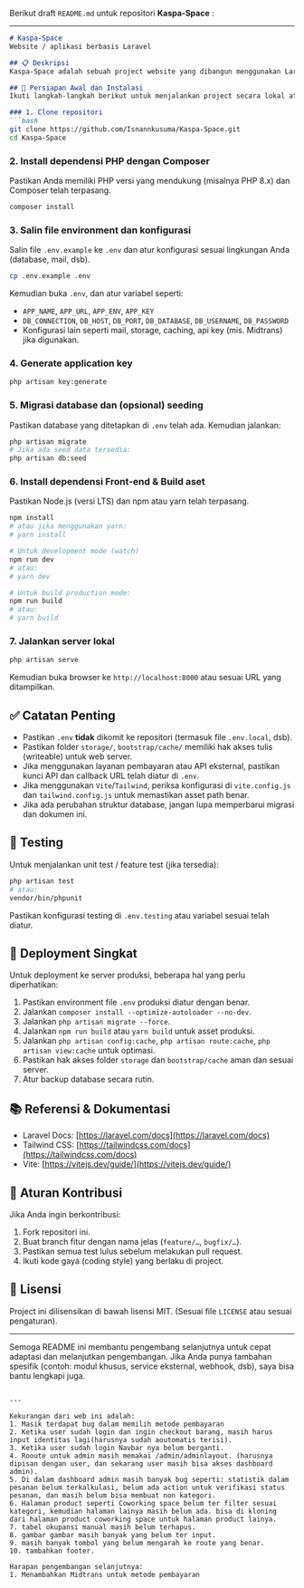Berikut draft `README.md` untuk repositori **Kaspa‑Space** :

---

````markdown
# Kaspa-Space  
Website / aplikasi berbasis Laravel

## 📋 Deskripsi  
Kaspa-Space adalah sebuah project website yang dibangun menggunakan Laravel (PHP) dengan dukungan front-end modern (Tailwind / Vite). Repositori ini berisi kode backend dan frontend, konfigurasi, modul database, serta skrip produksi. Tujuannya agar pengembang selanjutnya bisa cepat memahami dan melanjutkan pengembangan.

## 🚀 Persiapan Awal dan Instalasi  
Ikuti langkah-langkah berikut untuk menjalankan project secara lokal atau dalam lingkungan development.

### 1. Clone repositori  
```bash
git clone https://github.com/Isnannkusuma/Kaspa-Space.git
cd Kaspa-Space
````

### 2. Install dependensi PHP dengan Composer

Pastikan Anda memiliki PHP versi yang mendukung (misalnya PHP 8.x) dan Composer telah terpasang.

```bash
composer install
```

### 3. Salin file environment dan konfigurasi

Salin file `.env.example` ke `.env` dan atur konfigurasi sesuai lingkungan Anda (database, mail, dsb).

```bash
cp .env.example .env
```

Kemudian buka `.env`, dan atur variabel seperti:

* `APP_NAME`, `APP_URL`, `APP_ENV`, `APP_KEY`
* `DB_CONNECTION`, `DB_HOST`, `DB_PORT`, `DB_DATABASE`, `DB_USERNAME`, `DB_PASSWORD`
* Konfigurasi lain seperti mail, storage, caching, api key (mis. Midtrans) jika digunakan.

### 4. Generate application key

```bash
php artisan key:generate
```

### 5. Migrasi database dan (opsional) seeding

Pastikan database yang ditetapkan di `.env` telah ada. Kemudian jalankan:

```bash
php artisan migrate
# Jika ada seed data tersedia:
php artisan db:seed
```

### 6. Install dependensi Front-end & Build aset

Pastikan Node.js (versi LTS) dan npm atau yarn telah terpasang.

```bash
npm install
# atau jika menggunakan yarn:
# yarn install

# Untuk development mode (watch)
npm run dev
# atau:
# yarn dev

# Untuk build production mode:
npm run build
# atau:
# yarn build
```

### 7. Jalankan server lokal

```bash
php artisan serve
```

Kemudian buka browser ke `http://localhost:8000` atau sesuai URL yang ditampilkan.

## ✅ Catatan Penting

* Pastikan `.env` **tidak** dikomit ke repositori (termasuk file `.env.local`, dsb).
* Pastikan folder `storage/`, `bootstrap/cache/` memiliki hak akses tulis (writeable) untuk web server.
* Jika menggunakan layanan pembayaran atau API eksternal, pastikan kunci API dan callback URL telah diatur di `.env`.
* Jika menggunakan `Vite`/`Tailwind`, periksa konfigurasi di `vite.config.js` dan `tailwind.config.js` untuk memastikan asset path benar.
* Jika ada perubahan struktur database, jangan lupa memperbarui migrasi dan dokumen ini.

## 🧪 Testing

Untuk menjalankan unit test / feature test (jika tersedia):

```bash
php artisan test
# atau:
vendor/bin/phpunit
```

Pastikan konfigurasi testing di `.env.testing` atau variabel sesuai telah diatur.

## 🔧 Deployment Singkat

Untuk deployment ke server produksi, beberapa hal yang perlu diperhatikan:

1. Pastikan environment file `.env` produksi diatur dengan benar.
2. Jalankan `composer install --optimize-autoloader --no-dev`.
3. Jalankan `php artisan migrate --force`.
4. Jalankan `npm run build` atau `yarn build` untuk asset produksi.
5. Jalankan `php artisan config:cache`, `php artisan route:cache`, `php artisan view:cache` untuk optimasi.
6. Pastikan hak akses folder `storage` dan `bootstrap/cache` aman dan sesuai server.
7. Atur backup database secara rutin.

## 📚 Referensi & Dokumentasi

* Laravel Docs: [https://laravel.com/docs](https://laravel.com/docs)
* Tailwind CSS: [https://tailwindcss.com/docs](https://tailwindcss.com/docs)
* Vite: [https://vitejs.dev/guide/](https://vitejs.dev/guide/)

## 📝 Aturan Kontribusi

Jika Anda ingin berkontribusi:

1. Fork repositori ini.
2. Buat branch fitur dengan nama jelas (`feature/…`, `bugfix/…`).
3. Pastikan semua test lulus sebelum melakukan pull request.
4. Ikuti kode gaya (coding style) yang berlaku di project.

## 📄 Lisensi

Project ini dilisensikan di bawah lisensi MIT. (Sesuai file `LICENSE` atau sesuai pengaturan).

---

Semoga README ini membantu pengembang selanjutnya untuk cepat adaptasi dan melanjutkan pengembangan.
Jika Anda punya tambahan spesifik (contoh: modul khusus, service eksternal, webhook, dsb), saya bisa bantu lengkapi juga.

```

---

Kekurangan dari web ini adalah:
1. Masik terdapat bug dalam memilih metode pembayaran
2. Ketika user sudah login dan ingin checkout barang, masih harus input identitas lagi(harusnya sudah aoutomatis terisi).
3. Ketika user sudah login Navbar nya belum berganti.
4. Rooute untuk admin masih memakai /admin/adminlayout. (harusnya dipisan dengan user, dan sekarang user masih bisa akses dashboard admin).
5. Di dalam dashboard admin masih banyak bug seperti: statistik dalam pesanan belum terkalkulasi, belum ada action untuk verifikasi status pesanan, dan masih belum bisa membuat non kategori.
6. Halaman product seperti Coworking space belum ter filter sesuai kategori, kemudian halaman lainya masih belum ada. bisa di kloning dari halaman product coworking space untuk halaman product lainya.
7. tabel okupansi manual masih belum terhapus.
8. gambar gambar masih banyak yang belum ter input.
9. masih banyak tombol yang belum mengarah ke route yang benar.
10. tambahkan footer.

Harapan pengembangan selanjutnya:
1. Menambahkan Midtrans untuk metode pembayaran
```
